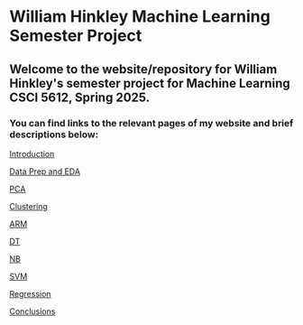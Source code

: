 # William Hinkley Machine Learning Semester Project

## Welcome to the website/repository for William Hinkley's semester project for Machine Learning CSCI 5612, Spring 2025. 

### You can find links to the relevant pages of my website and brief descriptions below: 

<a href="https://wihi1131.github.io/Machine-Learning-Project/Introduction">Introduction</a>

<a href="https://wihi1131.github.io/Machine-Learning-Project/Data_Prep_and_EDA">Data Prep and EDA</a>

<a href="https://wihi1131.github.io/Machine-Learning-Project/PCA">PCA</a>

<a href="https://wihi1131.github.io/Machine-Learning-Project/Clustering">Clustering</a>

<a href="https://wihi1131.github.io/Machine-Learning-Project/ARM">ARM</a>

<a href="https://wihi1131.github.io/Machine-Learning-Project/DT">DT</a>

<a href="https://wihi1131.github.io/Machine-Learning-Project/NB">NB</a>

<a href="https://wihi1131.github.io/Machine-Learning-Project/SVM">SVM</a>

<a href="https://wihi1131.github.io/Machine-Learning-Project/Regression">Regression</a>

<a href="https://wihi1131.github.io/Machine-Learning-Project/Conclusions">Conclusions</a>
